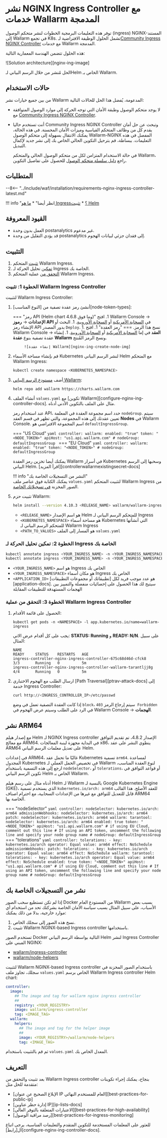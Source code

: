 # نشر NGINX Ingress Controller مع خدمات Wallarm المدمجة

توفر هذه التعليمات البرمجية الخطوات لنشر متحكم الوصول (ingress) NGINX-المستند إلى Wallarm في تجمع K8s. تشمل الحلول الوظيفة الافتراضية لـ[Community Ingress NGINX Controller](https://github.com/kubernetes/ingress-nginx) مع خدمات Wallarm المدمجة.

هذه الحلول تتضمن الهندسة المعمارية التالية:

![Solution architecture][nginx-ing-image]

الحل مُنشر من خلال الرسم البياني لـHelm الخاص بـ Wallarm.

## حالات الاستخدام

من بين جميع خيارات نشر Wallarm المدعومة، يُفضل هذا الحل للحالات التالية:

* لا يوجد متحكم الوصول وطبقة الأمان التي توجه الحركة إلى موارد الوصول المتوافقة مع [Community Ingress NGINX Controller](https://github.com/kubernetes/ingress-nginx).
* أنت تستخدم حاليا Community Ingress NGINX Controller وتبحث عن حل أمان يقدم كل من وظائف المتحكم القياسية وميزات الأمان المحسنة. في هذه الحالة، يمكنك الانتقال بسهولة إلى متحكم الوصول Wallarm-NGINX المفصل في هذه التعليمات. ببساطة، قم بترحيل التكوين الحالي الخاص بك إلى نشر جديد لإكمال التبديل.

    في حالة الاستخدام المتزامن لكل من متحكم الوصول الحالي والمتحكم Wallarm، راجع [دليل سلسلة متحكم الوصول](chaining-doc) للحصول على تفاصيل التكوين.

## المتطلبات

--8<-- "../include/waf/installation/requirements-nginx-ingress-controller-latest.md"

!!! info "انظر أيضا"
    * [ما هو Ingress؟](https://kubernetes.io/docs/concepts/services-networking/ingress/)
    * [تثبيت Helm](https://helm.sh/docs/intro/install/)

## القيود المعروفة

* العمل بدون وحدة postanalytics غير مدعوم. 
* قد يؤدي التقليل من وحدة postanalytics إلى فقدان جزئي لبيانات الهجوم.

## التثبيت

1. [تثبيت](#step-1-installing-the-wallarm-ingress-controller) المتحكم Wallarm Ingress.
2. [تمكين](#step-2-enabling-traffic-analysis-for-your-ingress) تحليل الحركة لـ Ingress الخاصة بك.
3. [التحقق من](#step-3-checking-the-wallarm-ingress-controller-operation) عملية المتحكم Wallarm Ingress.

### الخطوة 1: تثبيت Wallarm Ingress Controller

لتثبيت Wallarm Ingress Controller:

1. أنشئ رمز عقدة تصفية من [النوع المناسب][node-token-types]:

    === "رمز API (Helm chart 4.6.8 وما فوق)"
        1. افتح Wallarm Console → **الإعدادات** → **رموز API** في [السحابة الأمريكية](https://us1.my.wallarm.com/settings/api-tokens) أو [السحابة الأوروبية](https://my.wallarm.com/settings/api-tokens).
        1. البحث أو الإنشاء رمز API بدور المصدر `Deploy`.
        1. نسخ هذا الرمز.
    === "رمز العقدة"
        1. افتح Wallarm Console → **العقد** في إما [السحابة الأمريكية](https://us1.my.wallarm.com/nodes) أو [السحابة الأوروبية](https://my.wallarm.com/nodes).
        1. إنشاء عقدة تصفية بنوع **عقدة Wallarm** ونسخ الرمز المُنتج.
            
            ![إنشاء عقدة Wallarm][nginx-ing-create-node-img]
1. قم بإنشاء مساحة الأسماء Kubernetes لنشر الرسم البياني Helm مع المتحكم Wallarm Ingress:

    ```bash
    kubectl create namespace <KUBERNETES_NAMESPACE>
    ```
1. أضف [مستودع الرسم البياني Wallarm](https://charts.wallarm.com/):
    
    ```
    helm repo add wallarm https://charts.wallarm.com
    ```

1. أنشاء الملف `values.yaml` مع [تكوين Wallarm][configure-nginx-ing-controller-docs]. مثال على الملف بالتكوين الأدنى أدناه.

    عند استخدام رمز API، حدد اسم مجموعة العقدة في المعلمة `nodeGroup`. سيتم تعيين عقدتك إلى هذه المجموعة، والتي تظهر في قسم العقد **Nodes** في Wallarm Console. اسم المجموعة الافتراضي هو `defaultIngressGroup`.

    === "US Cloud"
        ```yaml
        controller:
          wallarm:
            enabled: "true"
            token: "<NODE_TOKEN>"
            apiHost: "us1.api.wallarm.com"
            # nodeGroup: defaultIngressGroup
        ```
    === "EU Cloud"
        ```yaml
        controller:
          wallarm:
            enabled: "true"
            token: "<NODE_TOKEN>"
            # nodeGroup: defaultIngressGroup
        ```
    
    يمكنك أيضا تخزين رمز العقدة Wallarm في أسرار Kubernetes وسحبها إلى الرسم البياني Helm. [اقرأ المزيد][controllerwallarmexistingsecret-docs]

    !!! info "النشر من التسجيلات الخاصة بك"    
        يمكنك الكتابة فوق عناصر ملف `values.yaml` لتثبيت المتحكم Wallarm Ingress من الصور المخزنة [في تسجيلاتك الخاصة](#deployment-from-your-own-registries).

1. تثبيت حزم Wallarm:

    ``` bash
    helm install --version 4.10.3 <RELEASE_NAME> wallarm/wallarm-ingress -n <KUBERNETES_NAMESPACE> -f <PATH_TO_VALUES>
    ```

    * `<RELEASE_NAME>` هو اسم الإصدار Helm للمتحكم الرسم البياني لـ Ingress
    * `<KUBERNETES_NAMESPACE>` هو مساحة أسماء Kubernetes التي أنشأتها للمتحكم الرسم البياني لـ Wallarm Ingress
    * `<PATH_TO_VALUES>` هو المسار إلى الملف `values.yaml`

### الخطوة 2: تمكين تحليل الحركة لـ Ingress الخاصة بك

``` bash
kubectl annotate ingress <YOUR_INGRESS_NAME> -n <YOUR_INGRESS_NAMESPACE> nginx.ingress.kubernetes.io/wallarm-mode=monitoring
kubectl annotate ingress <YOUR_INGRESS_NAME> -n <YOUR_INGRESS_NAMESPACE> nginx.ingress.kubernetes.io/wallarm-application="<APPLICATION_ID>"
```
* `<YOUR_INGRESS_NAME>` هو اسم Ingress الخاص بك
* `<YOUR_INGRESS_NAMESPACE>` هو مكان أسماء Ingress الخاص بك
* `<APPLICATION_ID>` هو عدد موجب فريد لكل [تطبيقاتك أو مجموعات التطبيقات][application-docs]. سيتيح لك هذا الحصول على إحصائيات منفصلة والتمييز بين الهجمات المستهدفة للتطبيقات المقابلة

### الخطوة 3: التحقق من عملية Wallarm Ingress Controller

1. الحصول على قائمة الأقدام:
    ```
    kubectl get pods -n <NAMESPACE> -l app.kubernetes.io/name=wallarm-ingress
    ```

    يجب على كل أقدام عرض الاتي: **STATUS: Running** و **READY: N/N**. على سبيل المثال:

    ```
    NAME                                                              READY     STATUS    RESTARTS   AGE
    ingress-controller-nginx-ingress-controller-675c68d46d-cfck8      3/3       Running   0          5m
    ingress-controller-nginx-ingress-controller-wallarm-tarantljj8g   4/4       Running   0          5m
    ```
2. ارسال الطلب مع الهجوم الاختباري [Path Traversal][ptrav-attack-docs] إلى خدمة Ingress Controller:

    ```bash
    curl http://<INGRESS_CONTROLLER_IP>/etc/passwd
    ```

    إذا كانت العقدة التصفية تعمل في وضع `block`، سيتم إرجاع الرمز `403 Forbidden` في الرد على الطلب وسيتم عرض الهجوم في Wallarm Console → **الهجمات**.

## نشر ARM64

مع إصدار هيلم Helm لـ NGINX Ingress controller الإصدار 4.8.2، تم تقديم التوافق مع معالج ARM64. في البداية مجهزة لبنىة المعالجات x86، ينطوي النشر على عقد ARM64 على تعديل معلمات الرسم البياني Helm.

في إعدادات ARM64، غالبًا ما تحمل عقد Kubernetes تسمية `arm64`. لمساعدة المجدول Kubernetes في تخصيص الحمل العملي لـ Wallarm لنوع العقدة المناسب، ارجع إلى هذه التسمية باستخدام `nodeSelector`، أو `tolerations`، أو قواعد التوافق في تكوين الرسم البياني Helm الخاص بـ Wallarm.

أدناه مثال على رسم هيلم Helm لـ Wallarm بالنسبة لـ Google Kubernetes Engine (GKE)، الذي يستخدم تسمية `kubernetes.io/arch: arm64` للعقد الأصلح. هذا القالب قابل للتعديل للتوافق مع غيرها من الإعدادات السحابية، مع احترام اصناف ARM64 الخاصة بها.

=== "nodeSelector"
    ```yaml
    controller:
      nodeSelector:
        kubernetes.io/arch: arm64
      admissionWebhooks:
        nodeSelector:
          kubernetes.io/arch: arm64
        patch:
          nodeSelector:
            kubernetes.io/arch: arm64
      wallarm:
        tarantool:
          nodeSelector:
            kubernetes.io/arch: arm64
        enabled: true
        token: "<NODE_TOKEN>"
        apiHost: "us1.api.wallarm.com" # if using EU Cloud, comment out this line
        # If using an API token, uncomment the following line and specify your node group name
        # nodeGroup: defaultIngressGroup
    ```
=== "tolerations"
    ```yaml
    controller:
      tolerations:
        - key: kubernetes.io/arch
          operator: Equal
          value: arm64
          effect: NoSchedule
      admissionWebhooks:
        patch:
          tolerations:
            - key: kubernetes.io/arch
              operator: Equal
              value: arm64
              effect: NoSchedule
      wallarm:
        tarantool:
          tolerations:
            - key: kubernetes.io/arch
              operator: Equal
              value: arm64
              effect: NoSchedule
        enabled: true
        token: "<NODE_TOKEN>"
        apiHost: "us1.api.wallarm.com" # if using EU Cloud, comment out this line
        # If using an API token, uncomment the following line and specify your node group name
        # nodeGroup: defaultIngressGroup
    ```

## نشر من التسجيلات الخاصة بك

إذا لم تكن تستطيع سحب الصور Docker من المستودع العام Wallarm بسبب بعض الأسباب، على سبيل المثال بسبب سياسة الأمان الخاصة بشركتك تحد من استخدام أي موارد خارجية، بدلا من ذلك يمكنك:

1. نسخ هذه الصور إلى سجلك الخاص.
1. تثبيت Wallarm NGINX-based Ingress controller باستخدامها.

تستخدم الصور Docker التالية بواسطة الرسم البياني Helm لنشر Ingress Controller المبني على NGINX:

* [wallarm/ingress-controller](https://hub.docker.com/r/wallarm/ingress-controller)
* [wallarm/node-helpers](https://hub.docker.com/r/wallarm/node-helpers)

لتثبيت Wallarm NGINX-based Ingress controller باستخدام الصور المخزنة في سجلك، تجاوز ملف `values.yaml` الخاص برسم Wallarm Ingress controller Helm chart:

```yaml
controller:
  image:
    ## The image and tag for wallarm nginx ingress controller
    ##
    registry: <YOUR_REGISTRY>
    image: wallarm/ingress-controller
    tag: <IMAGE_TAG>
  wallarm:
    helpers:
      ## The image and tag for the helper image
      ##
      image: <YOUR_REGISTRY>/wallarm/node-helpers
      tag: <IMAGE_TAG>
```

ثم قم بالتثبيت باستخدام `values.yaml` المعدل الخاص بك.

## التعريف 

بعد تثبيت والتحقق من Wallarm Ingress controller بنجاح، يمكنك إجراء تكوينات متقدمة للحل مثل:

* [الإبلاغ الصحيح عن عنوان IP العام للمستخدم النهائي][best-practices-for-public-ip]
* [إدارة حظر عناوين IP][ip-lists-docs]
* [الاعتبارات المتعلقة بالتوفر العالي][best-practices-for-high-availability]
* [رصد مراقبة الوصول][best-practices-for-ingress-monitoring]

للعثور على المعلمات المستخدمة للتكوين المتقدم والتعليمات المناسبة، يرجى اتباع ال[رابط][configure-nginx-ing-controller-docs].